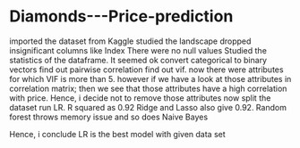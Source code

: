 # Diamonds---Price-prediction

imported the dataset from Kaggle
studied the landscape
dropped insignificant columns like Index
There were no null values
Studied the statistics of the dataframe. It seemed ok
convert categorical to binary vectors
find out pairwise correlation
find out vif. now there were attributes for which VIF is more than 5. however if we have a look at those attributes in correlation matrix; then we see that those attributes have a high correlation with price. Hence, i decide not to remove those attributes
now split the dataset
run LR. R squared as 0.92
Ridge and Lasso also give 0.92. 
Random forest throws memory issue and so does Naive Bayes

Hence, i conclude LR is the best model with given data set
